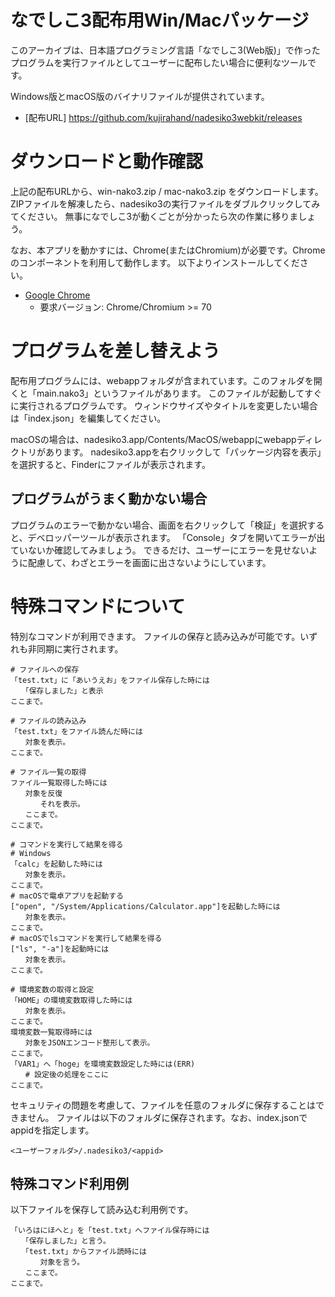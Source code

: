 # なでしこ3配布用Win/Macパッケージ

このアーカイブは、日本語プログラミング言語「なでしこ3(Web版)」で作ったプログラムを実行ファイルとしてユーザーに配布したい場合に便利なツールです。

Windows版とmacOS版のバイナリファイルが提供されています。

 - [配布URL] https://github.com/kujirahand/nadesiko3webkit/releases

# ダウンロードと動作確認

上記の配布URLから、win-nako3.zip / mac-nako3.zip をダウンロードします。
ZIPファイルを解凍したら、nadesiko3の実行ファイルをダブルクリックしてみてください。
無事になでしこ3が動くごとが分かったら次の作業に移りましょう。

なお、本アプリを動かすには、Chrome(またはChromium)が必要です。Chromeのコンポーネントを利用して動作します。
以下よりインストールしてください。

 - [Google Chrome](https://www.google.com/intl/ja_jp/chrome/)
   - 要求バージョン: Chrome/Chromium >= 70

# プログラムを差し替えよう

配布用プログラムには、webappフォルダが含まれています。このフォルダを開くと「main.nako3」というファイルがあります。
このファイルが起動してすぐに実行されるプログラムです。
ウィンドウサイズやタイトルを変更したい場合は「index.json」を編集してください。

macOSの場合は、nadesiko3.app/Contents/MacOS/webappにwebappディレクトリがあります。
nadesiko3.appを右クリックして「パッケージ内容を表示」を選択すると、Finderにファイルが表示されます。

## プログラムがうまく動かない場合

プログラムのエラーで動かない場合、画面を右クリックして「検証」を選択すると、デベロッパーツールが表示されます。
「Console」タブを開いてエラーが出ていないか確認してみましょう。
できるだけ、ユーザーにエラーを見せないように配慮して、わざとエラーを画面に出さないようにしています。

# 特殊コマンドについて

特別なコマンドが利用できます。
ファイルの保存と読み込みが可能です。いずれも非同期に実行されます。

```api-list.nako3
# ファイルへの保存
「test.txt」に「あいうえお」をファイル保存した時には
　　「保存しました」と表示
ここまで。

# ファイルの読み込み
「test.txt」をファイル読んだ時には
　　対象を表示。
ここまで。

# ファイル一覧の取得
ファイル一覧取得した時には
　　対象を反復
　　　　それを表示。
　　ここまで。
ここまで。

# コマンドを実行して結果を得る
# Windows
「calc」を起動した時には
　　対象を表示。
ここまで。
# macOSで電卓アプリを起動する
["open", "/System/Applications/Calculator.app"]を起動した時には
　　対象を表示。
ここまで。
# macOSでlsコマンドを実行して結果を得る
["ls", "-a"]を起動時には
　　対象を表示。
ここまで。

# 環境変数の取得と設定
「HOME」の環境変数取得した時には
　　対象を表示。
ここまで。
環境変数一覧取得時には
　　対象をJSONエンコード整形して表示。
ここまで。
「VAR1」へ「hoge」を環境変数設定した時には(ERR)
　　# 設定後の処理をここに
ここまで。
```

セキュリティの問題を考慮して、ファイルを任意のフォルダに保存することはできません。
ファイルは以下のフォルダに保存されます。なお、index.jsonでappidを指定します。

```text
<ユーザーフォルダ>/.nadesiko3/<appid>
```

## 特殊コマンド利用例

以下ファイルを保存して読み込む利用例です。

```test.nako3
「いろはにほへと」を「test.txt」へファイル保存時には
　　「保存しました」と言う。
　　「test.txt」からファイル読時には
　　　　対象を言う。
　　ここまで。
ここまで。
```
